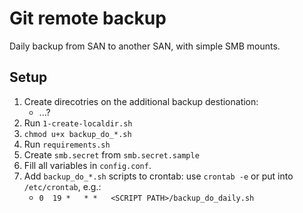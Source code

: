 # Git remote backup

Daily backup from SAN to another SAN, with simple SMB mounts.

## Setup

1. Create direcotries on the additional backup destionation:
   - ...?
2. Run `1-create-localdir.sh`
3. `chmod u+x backup_do_*.sh`
4.  Run `requirements.sh`
5.  Create `smb.secret` from `smb.secret.sample`
6.  Fill all variables in `config.conf`.
7.  Add `backup_do_*.sh` scripts to crontab: use `crontab -e` or put into `/etc/crontab`, e.g.:
    -  `0  19 *   * *   <SCRIPT PATH>/backup_do_daily.sh`
